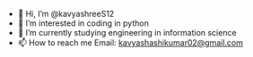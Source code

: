 - 👋 Hi, I’m @kavyashreeS12
- 👀 I’m interested in coding in python
- 🌱 I’m currently studying engineering in information science
- 📫 How to reach me Email: kavyashashikumar02@gmail.com

<!---
kavyashreeS12/kavyashreeS12 is a ✨ special ✨ repository because its `README.md` (this file) appears on your GitHub profile.
You can click the Preview link to take a look at your changes.
--->
